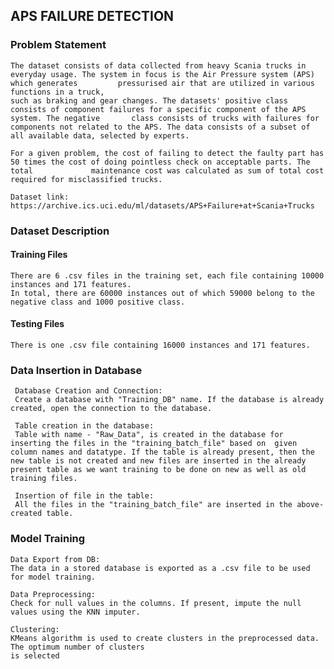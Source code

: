 ## APS FAILURE DETECTION

### Problem Statement

    The dataset consists of data collected from heavy Scania trucks in everyday usage. The system in focus is the Air Pressure system (APS) which generates         pressurised air that are utilized in various functions in a truck, 
    such as braking and gear changes. The datasets' positive class consists of component failures for a specific component of the APS system. The negative       class consists of trucks with failures for components not related to the APS. The data consists of a subset of all available data, selected by experts.

    For a given problem, the cost of failing to detect the faulty part has 50 times the cost of doing pointless check on acceptable parts. The total             maintenance cost was calculated as sum of total cost required for misclassified trucks.

    Dataset link: https://archive.ics.uci.edu/ml/datasets/APS+Failure+at+Scania+Trucks

### Dataset Description

#### Training Files

    There are 6 .csv files in the training set, each file containing 10000 instances and 171 features.
    In total, there are 60000 instances out of which 59000 belong to the negative class and 1000 positive class.

#### Testing Files

    There is one .csv file containing 16000 instances and 171 features.
    
### Data Insertion in Database

     Database Creation and Connection: 
     Create a database with "Training_DB" name. If the database is already created, open the connection to the database.
 
     Table creation in the database: 
     Table with name - "Raw_Data", is created in the database for inserting the files in the "training_batch_file" based on  given column names and datatype. If the table is already present, then the new table is not created and new files are inserted in the already present table as we want training to be done on new as well as old training files.
 
     Insertion of file in the table: 
     All the files in the "training_batch_file" are inserted in the above-created table.

### Model Training

    Data Export from DB: 
    The data in a stored database is exported as a .csv file to be used for model training.
 
    Data Preprocessing: 
    Check for null values in the columns. If present, impute the null values using the KNN imputer.
    
    Clustering: 
    KMeans algorithm is used to create clusters in the preprocessed data. The optimum number of clusters 
    is selected
     
